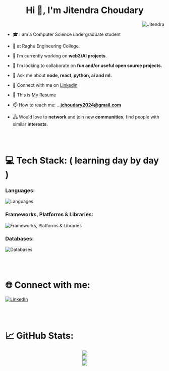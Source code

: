 <h1 align="center">Hi 👋, I'm Jitendra Choudary</h1>

<p align="right"> <img src="https://komarev.com/ghpvc/?username=jitendra-choudary&label=Profile%20views&color=0e75b6&style=flat" alt="Jitendra" /></p>

-   🎓 I am a Computer Science undergraduate student 
  
-   🏫 at Raghu Engineering College.
  
-   🔭 I’m currently working on **web3/AI projects**. 

-   👯 I’m looking to collaborate on **fun and/or useful open source projects.**

-   💬 Ask me about **node, react, python, ai and ml.**
  
-   🤝 Connect with me on [Linkedin](https://www.linkedin.com/in/jitendrachoudary/)
  
-   📄 This is [My Resume](https://drive.google.com/file/d/16DMu_hXTFKXmiLRuH2Qz2J3iggslcqOv/view?usp=drivesdk)
  
-   📫 How to reach me: ...**jchoudary2024@gmail.com**

-   🖧 Would love to **network** and join new **communities**, find people with similar **interests**.



<br/>
<br/>

# 💻 Tech Stack: ( learning day by day )

### Languages:

![Languages](https://skillicons.dev/icons?i=javascript,python,css&perline=11)


### Frameworks, Platforms & Libraries:

![Frameworks, Platforms & Libraries](https://skillicons.dev/icons?i=react,next,tailwind,bootstrap,postman,django,docker&perline=11)


### Databases:

![Databases](https://skillicons.dev/icons?i=mysql&perline=11)

<br/>
<br/>

# 🌐 Connect with me:
[![LinkedIn](https://skillicons.dev/icons?i=linkedin)](https://linkedin.com/in/jitendrachoudary)
&emsp;

</p>

<br/>
<br/>

# 📈 GitHub Stats:

<div align="center">

![](https://github-readme-stats.vercel.app/api?username=jitendra-choudary&theme=dark&hide_border=false&include_all_commits=true&count_private=false)<br/>
![](https://github-readme-stats.vercel.app/api/top-langs/?username=jitendra-choudary&theme=dark&hide_border=false&include_all_commits=true&count_private=false&layout=compact)<br/>
![](https://github-readme-streak-stats.herokuapp.com/?user=jitendra-choudary&theme=dark&hide_border=false)


</div>

<br/>
<br/>
